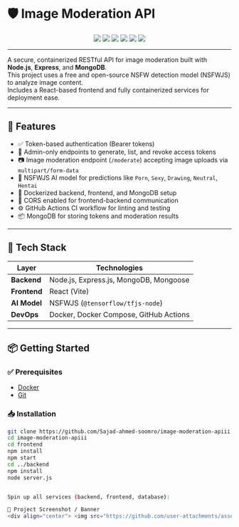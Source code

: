 # 🛡️ Image Moderation API

<div align="center">
  <!-- Tech Badges -->
  <img src="https://img.shields.io/badge/Node.js-339933?style=for-the-badge&logo=node.js&logoColor=white" />
  <img src="https://img.shields.io/badge/Express.js-000000?style=for-the-badge&logo=express&logoColor=white" />
  <img src="https://img.shields.io/badge/MongoDB-47A248?style=for-the-badge&logo=mongodb&logoColor=white" />
  <img src="https://img.shields.io/badge/React-61DAFB?style=for-the-badge&logo=react&logoColor=black" />
  <img src="https://img.shields.io/badge/Docker-2496ED?style=for-the-badge&logo=docker&logoColor=white" />
  <img src="https://img.shields.io/badge/GitHub Actions-2088FF?style=for-the-badge&logo=github-actions&logoColor=white" />
</div>

---

A secure, containerized RESTful API for image moderation built with **Node.js**, **Express**, and **MongoDB**.  
This project uses a free and open-source NSFW detection model (NSFWJS) to analyze image content.  
Includes a React-based frontend and fully containerized services for deployment ease.

---

## 🚀 Features

- ✅ Token-based authentication (Bearer tokens)
- 🔐 Admin-only endpoints to generate, list, and revoke access tokens
- 📷 Image moderation endpoint (`/moderate`) accepting image uploads via `multipart/form-data`
- 🧠 NSFWJS AI model for predictions like `Porn`, `Sexy`, `Drawing`, `Neutral`, `Hentai`
- 🐳 Dockerized backend, frontend, and MongoDB setup
- 🔄 CORS enabled for frontend-backend communication
- ⚙️ GitHub Actions CI workflow for linting and testing
- 📦 MongoDB for storing tokens and moderation results

---

## 🧰 Tech Stack

| Layer       | Technologies                            |
|-------------|-----------------------------------------|
| **Backend** | Node.js, Express.js, MongoDB, Mongoose  |
| **Frontend**| React (Vite)                            |
| **AI Model**| NSFWJS (`@tensorflow/tfjs-node`)        |
| **DevOps**  | Docker, Docker Compose, GitHub Actions  |

---

## 📦 Getting Started

### ✅ Prerequisites

- [Docker](https://www.docker.com/)
- [Git](https://git-scm.com/)

### 📥 Installation

```bash
git clone https://github.com/Sajad-ahmed-soomro/image-moderation-apiii.git
cd image-moderation-apiii
cd frontend
npm install
npm start
cd ../backend
npm install
node server.js


Spin up all services (backend, frontend, database):

📸 Project Screenshot / Banner
<div align="center"> <img src="https://github.com/user-attachments/assets/cb495b25-5c71-4d99-b199-363df69be11c" alt="Image Moderation API Banner" width="100%" /> </div> ```

